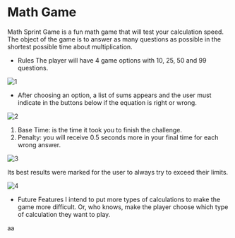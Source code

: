 # Math Game

Math Sprint Game is a fun math game that will test your calculation speed. The object of the game is to answer as many questions as possible in the shortest possible time about multiplication.

- Rules
The player will have 4 game options with 10, 25, 50 and 99 questions.

![1](https://user-images.githubusercontent.com/31260554/224490326-213a3851-68f8-4772-876c-7d9234efe6a0.jpg)


- After choosing an option, a list of sums appears and the user must indicate in the buttons below if the equation is right or wrong.

![2](https://user-images.githubusercontent.com/31260554/224490340-b75769ab-00bb-4cc5-a8cc-9cb8bf1b568f.jpg)


1. Base Time: is the time it took you to finish the challenge.
2. Penalty: you will receive 0.5 seconds more in your final time for each wrong answer.

![3](https://user-images.githubusercontent.com/31260554/224485100-a618f788-3b9f-4359-99e5-db66223407f2.jpg)

Its best results were marked for the user to always try to exceed their limits.

![4](https://user-images.githubusercontent.com/31260554/224485170-5b09fe63-2553-45ec-98a3-29919bf4ce69.jpg)

- Future Features
I intend to put more types of calculations to make the game more difficult. Or, who knows, make the player choose which type of calculation they want to play.

aa
